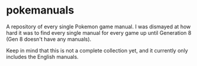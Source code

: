 # pokemanuals
A repository of every single Pokemon game manual. I was dismayed at how hard
it was to find every single manual for every game up until Generation 8 (Gen 8 doesn't have any manuals).

Keep in mind that this is not a complete collection yet, and it currently only includes the English
manuals.
